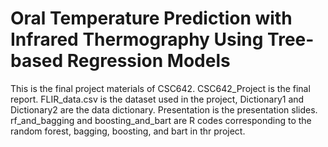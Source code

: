 # Oral Temperature Prediction with Infrared Thermography Using Tree-based Regression Models









This is the final project materials of CSC642. 
CSC642_Project is the final report.
FLIR_data.csv is the dataset used in the project, Dictionary1 and Dictionary2 are the data dictionary.
Presentation is the presentation slides.
rf_and_bagging and boosting_and_bart are R codes corresponding to the random forest, bagging, boosting, and bart in thr project.
